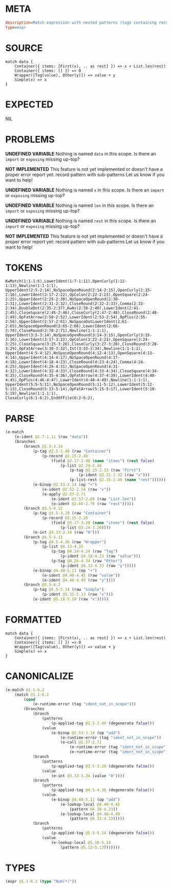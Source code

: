 # META
~~~ini
description=Match expression with nested patterns (tags containing records, lists with tags)
type=expr
~~~
# SOURCE
~~~roc
match data {
    Container({ items: [First(x), .. as rest] }) => x + List.len(rest)
    Container({ items: [] }) => 0
    Wrapper([Tag(value), Other(y)]) => value + y
    Simple(x) => x
}
~~~
# EXPECTED
NIL
# PROBLEMS
**UNDEFINED VARIABLE**
Nothing is named `data` in this scope.
Is there an `import` or `exposing` missing up-top?

**NOT IMPLEMENTED**
This feature is not yet implemented or doesn't have a proper error report yet: record pattern with sub-patterns
Let us know if you want to help!

**UNDEFINED VARIABLE**
Nothing is named `x` in this scope.
Is there an `import` or `exposing` missing up-top?

**UNDEFINED VARIABLE**
Nothing is named `len` in this scope.
Is there an `import` or `exposing` missing up-top?

**UNDEFINED VARIABLE**
Nothing is named `rest` in this scope.
Is there an `import` or `exposing` missing up-top?

**NOT IMPLEMENTED**
This feature is not yet implemented or doesn't have a proper error report yet: record pattern with sub-patterns
Let us know if you want to help!

# TOKENS
~~~zig
KwMatch(1:1-1:6),LowerIdent(1:7-1:11),OpenCurly(1:12-1:13),Newline(1:1-1:1),
UpperIdent(2:5-2:14),NoSpaceOpenRound(2:14-2:15),OpenCurly(2:15-2:16),LowerIdent(2:17-2:22),OpColon(2:22-2:23),OpenSquare(2:24-2:25),UpperIdent(2:25-2:30),NoSpaceOpenRound(2:30-2:31),LowerIdent(2:31-2:32),CloseRound(2:32-2:33),Comma(2:33-2:34),DoubleDot(2:35-2:37),KwAs(2:38-2:40),LowerIdent(2:41-2:45),CloseSquare(2:45-2:46),CloseCurly(2:47-2:48),CloseRound(2:48-2:49),OpFatArrow(2:50-2:52),LowerIdent(2:53-2:54),OpPlus(2:55-2:56),UpperIdent(2:57-2:61),NoSpaceDotLowerIdent(2:61-2:65),NoSpaceOpenRound(2:65-2:66),LowerIdent(2:66-2:70),CloseRound(2:70-2:71),Newline(1:1-1:1),
UpperIdent(3:5-3:14),NoSpaceOpenRound(3:14-3:15),OpenCurly(3:15-3:16),LowerIdent(3:17-3:22),OpColon(3:22-3:23),OpenSquare(3:24-3:25),CloseSquare(3:25-3:26),CloseCurly(3:27-3:28),CloseRound(3:28-3:29),OpFatArrow(3:30-3:32),Int(3:33-3:34),Newline(1:1-1:1),
UpperIdent(4:5-4:12),NoSpaceOpenRound(4:12-4:13),OpenSquare(4:13-4:14),UpperIdent(4:14-4:17),NoSpaceOpenRound(4:17-4:18),LowerIdent(4:18-4:23),CloseRound(4:23-4:24),Comma(4:24-4:25),UpperIdent(4:26-4:31),NoSpaceOpenRound(4:31-4:32),LowerIdent(4:32-4:33),CloseRound(4:33-4:34),CloseSquare(4:34-4:35),CloseRound(4:35-4:36),OpFatArrow(4:37-4:39),LowerIdent(4:40-4:45),OpPlus(4:46-4:47),LowerIdent(4:48-4:49),Newline(1:1-1:1),
UpperIdent(5:5-5:11),NoSpaceOpenRound(5:11-5:12),LowerIdent(5:12-5:13),CloseRound(5:13-5:14),OpFatArrow(5:15-5:17),LowerIdent(5:18-5:19),Newline(1:1-1:1),
CloseCurly(6:1-6:2),EndOfFile(6:2-6:2),
~~~
# PARSE
~~~clojure
(e-match
	(e-ident @1.7-1.11 (raw "data"))
	(branches
		(branch @2.5-3.14
			(p-tag @2.5-2.49 (raw "Container")
				(p-record @2.15-2.48
					(field @2.17-2.48 (name "items") (rest false)
						(p-list @2.24-2.46
							(p-tag @2.25-2.33 (raw "First")
								(p-ident @2.31-2.32 (raw "x")))
							(p-list-rest @2.35-2.46 (name "rest"))))))
			(e-binop @2.53-3.14 (op "+")
				(e-ident @2.53-2.54 (raw "x"))
				(e-apply @2.57-2.71
					(e-ident @2.57-2.65 (raw "List.len"))
					(e-ident @2.66-2.70 (raw "rest")))))
		(branch @3.5-4.12
			(p-tag @3.5-3.29 (raw "Container")
				(p-record @3.15-3.28
					(field @3.17-3.28 (name "items") (rest false)
						(p-list @3.24-3.26))))
			(e-int @3.33-3.34 (raw "0")))
		(branch @4.5-5.11
			(p-tag @4.5-4.36 (raw "Wrapper")
				(p-list @4.13-4.35
					(p-tag @4.14-4.24 (raw "Tag")
						(p-ident @4.18-4.23 (raw "value")))
					(p-tag @4.26-4.34 (raw "Other")
						(p-ident @4.32-4.33 (raw "y")))))
			(e-binop @4.40-5.11 (op "+")
				(e-ident @4.40-4.45 (raw "value"))
				(e-ident @4.48-4.49 (raw "y"))))
		(branch @5.5-6.2
			(p-tag @5.5-5.14 (raw "Simple")
				(p-ident @5.12-5.13 (raw "x")))
			(e-ident @5.18-5.19 (raw "x")))))
~~~
# FORMATTED
~~~roc
match data {
	Container({ items: [First(x), .. as rest] }) => x + List.len(rest)
	Container({ items: [] }) => 0
	Wrapper([Tag(value), Other(y)]) => value + y
	Simple(x) => x
}
~~~
# CANONICALIZE
~~~clojure
(e-match @1.1-6.2
	(match @1.1-6.2
		(cond
			(e-runtime-error (tag "ident_not_in_scope")))
		(branches
			(branch
				(patterns
					(p-applied-tag @2.5-2.49 (degenerate false)))
				(value
					(e-binop @2.53-3.14 (op "add")
						(e-runtime-error (tag "ident_not_in_scope"))
						(e-call @2.57-2.71
							(e-runtime-error (tag "ident_not_in_scope"))
							(e-runtime-error (tag "ident_not_in_scope"))))))
			(branch
				(patterns
					(p-applied-tag @3.5-3.29 (degenerate false)))
				(value
					(e-int @3.33-3.34 (value "0"))))
			(branch
				(patterns
					(p-applied-tag @4.5-4.36 (degenerate false)))
				(value
					(e-binop @4.40-5.11 (op "add")
						(e-lookup-local @4.40-4.45
							(pattern @4.18-4.23))
						(e-lookup-local @4.48-4.49
							(pattern @4.32-4.33)))))
			(branch
				(patterns
					(p-applied-tag @5.5-5.14 (degenerate false)))
				(value
					(e-lookup-local @5.18-5.19
						(pattern @5.12-5.13)))))))
~~~
# TYPES
~~~clojure
(expr @1.1-6.2 (type "Num(*)"))
~~~
